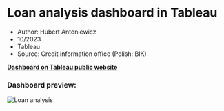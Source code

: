 # Loan analysis dashboard in Tableau

+ Author: Hubert Antoniewicz
+ 10/2023
+ Tableau
+ Source: Credit information office (Polish: BIK)

**[Dashboard on Tableau public website](https://public.tableau.com/app/profile/hubert.antoniewicz5125/viz/Loansdashboard1/Dashboard1?publish=yes)**

### Dashboard preview:

![Loan analysis](https://github.com/hubertantoniewicz/Data-analysis-portfolio/assets/79698411/436f7d27-5433-41e5-a787-0f9fce3801f8)
